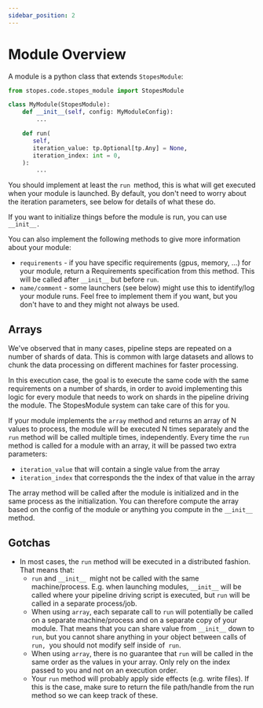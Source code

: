 ```yaml
---
sidebar_position: 2
---
```


# Module Overview

A module is a python class that extends `StopesModule`:

```python
from stopes.code.stopes_module import StopesModule

class MyModule(StopesModule):
	def __init__(self, config: MyModuleConfig):
		...

	def run(
       self,
       iteration_value: tp.Optional[tp.Any] = None,
       iteration_index: int = 0,
   	):
		...
```

You should implement at least the `run `method, this is what will get executed when your module is launched. By default, you don't need to worry about the iteration parameters, see below for details of what these do.

If you want to initialize things before the module is run, you can use `__init__.`

You can also implement the following methods to give more information about your module:

- `requirements` - if you have specific requirements (gpus, memory, …) for your module, return a Requirements specification from this method. This will be called after `__init__` but before `run`.
- `name/comment` - some launchers (see below) might use this to identify/log your module runs. Feel free to implement them if you want, but you don't have to and they might not always be used.

## Arrays

We've observed that in many cases, pipeline steps are repeated on a number of shards of data. This is common with large datasets and allows to chunk the data processing on different machines for faster processing.

In this execution case, the goal is to execute the same code with the same requirements on a number of shards, in order to avoid implementing this logic for every module that needs to work on shards in the pipeline driving the module. The StopesModule system can take care of this for you.

If your module implements the `array` method and returns an array of N values to process, the module will be executed N times separately and the `run` method will be called multiple times, independently. Every time the `run `method is called for a module with an array, it will be passed two extra parameters:

- `iteration_value` that will contain a single value from the array
- `iteration_index` that corresponds the the index of that value in the array

The array method will be called after the module is initialized and in the same process as the initialization. You can therefore compute the array based on the config of the module or anything you compute in the `__init__` method.

## Gotchas

- In most cases, the `run` method will be executed in a distributed fashion. That means that:
  - `run` and `__init__ `might not be called with the same machine/process. E.g. when launching modules, `__init__` will be called where your pipeline driving script is executed, but `run` will be called in a separate process/job.
  - When using `array`, each separate call to `run` will potentially be called on a separate machine/process and on a separate copy of your module. That means that you can share value from `__init__` down to `run`, but you cannot share anything in your object between calls of `run, `you should not modify self inside of` run`.
  - When using `array`, there is no guarantee that `run` will be called in the same order as the values in your array. Only rely on the index passed to you and not on an execution order.
  - Your `run` method will probably apply side effects (e.g. write files). If this is the case, make sure to return the file path/handle from the run method so we can keep track of these.
